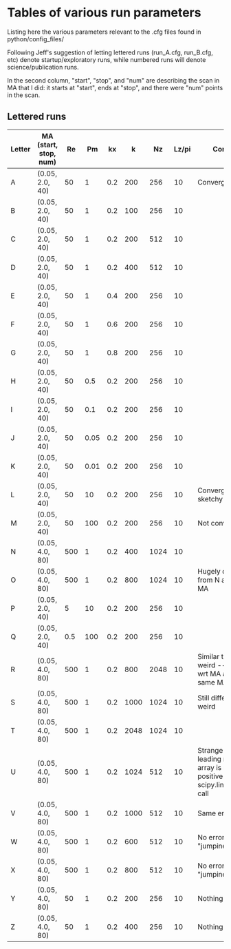# Tables of various run parameters
Listing here the various parameters relevant to the .cfg files found in python/config_files/

Following Jeff's suggestion of letting lettered runs (run_A.cfg, run_B.cfg, etc) denote startup/exploratory runs, 
while numbered runs will denote science/publication runs. 

In the second column, "start", "stop", and "num" are describing the scan in MA that I did: 
it starts at "start", ends at "stop", and there were "num" points in the scan. 

## Lettered runs
| Letter | MA (start, stop, num) | Re     | Pm   | kx   |  k   | Nz   | Lz/pi | Comments |
| ------ | --------------------- | ---    | ---  | ---  | ---  | ---  | ----- | -------- |
| A      | (0.05, 2.0, 40)       | 50     | 1    | 0.2  | 200  | 256  | 10    | Converged|
| B      | (0.05, 2.0, 40)       | 50     | 1    | 0.2  | 100  | 256  | 10    |          |
| C      | (0.05, 2.0, 40)       | 50     | 1    | 0.2  | 200  | 512  | 10    |          |
| D      | (0.05, 2.0, 40)       | 50     | 1    | 0.2  | 400  | 512  | 10    |          |
| E      | (0.05, 2.0, 40)       | 50     | 1    | 0.4  | 200  | 256  | 10    |          |
| F      | (0.05, 2.0, 40)       | 50     | 1    | 0.6  | 200  | 256  | 10    |          |
| G      | (0.05, 2.0, 40)       | 50     | 1    | 0.8  | 200  | 256  | 10    |          |
| H      | (0.05, 2.0, 40)       | 50     | 0.5  | 0.2  | 200  | 256  | 10    |          |
| I      | (0.05, 2.0, 40)       | 50     | 0.1  | 0.2  | 200  | 256  | 10    |          |
| J      | (0.05, 2.0, 40)       | 50     | 0.05 | 0.2  | 200  | 256  | 10    |          |
| K      | (0.05, 2.0, 40)       | 50     | 0.01 | 0.2  | 200  | 256  | 10    |          |
| L      | (0.05, 2.0, 40)       | 50     | 10   | 0.2  | 200  | 256  | 10    | Convergence sketchy |
| M      | (0.05, 2.0, 40)       | 50     | 100  | 0.2  | 200  | 256  | 10    | Not converged |
| N      | (0.05, 4.0, 80)       | 500    | 1    | 0.2  | 400  | 1024 | 10    |          |
| O      | (0.05, 4.0, 80)       | 500    | 1    | 0.2  | 800  | 1024 | 10    | Hugely different from N at highest MA |
| P      | (0.05, 2.0, 40)       | 5      | 10   | 0.2  | 200  | 256  | 10    |          |
| Q      | (0.05, 2.0, 40)       | 0.5    | 100  | 0.2  | 200  | 256  | 10    |          |
| R      | (0.05, 4.0, 80)       | 500    | 1    | 0.2  | 800  | 2048 | 10    | Similar to O, but still weird -- very jumpy wrt MA and not at same MA as O|
| S      | (0.05, 4.0, 80)       | 500    | 1    | 0.2  | 1000 | 1024 | 10    | Still different and weird |
| T      | (0.05, 4.0, 80)       | 500    | 1    | 0.2  | 2048 | 1024 | 10    |          |
| U      | (0.05, 4.0, 80)       | 500    | 1    | 0.2  | 1024 | 512  | 10    | Strange errors: x-th leading minor of the array is not positive-definite in scipy.linalg.cholesky call |
| V      | (0.05, 4.0, 80)       | 500    | 1    | 0.2  | 1000 | 512  | 10    | Same error |
| W      | (0.05, 4.0, 80)       | 500    | 1    | 0.2  | 600  | 512  | 10    | No error; "jumpiness" persists |
| X      | (0.05, 4.0, 80)       | 500    | 1    | 0.2  | 800  | 512  | 10    | No error; "jumpiness" persists |
| Y      | (0.05, 4.0, 80)       | 50     | 1    | 0.2  | 200  | 256  | 10    | Nothing suspicious |
| Z      | (0.05, 4.0, 80)       | 50     | 1    | 0.2  | 400  | 256  | 10    | Nothing suspicious |
